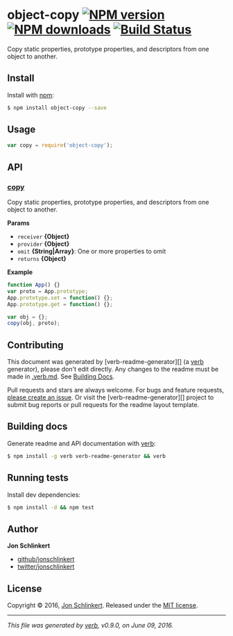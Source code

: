 # object-copy [![NPM version](https://img.shields.io/npm/v/object-copy.svg?style=flat)](https://www.npmjs.com/package/object-copy) [![NPM downloads](https://img.shields.io/npm/dm/object-copy.svg?style=flat)](https://npmjs.org/package/object-copy) [![Build Status](https://img.shields.io/travis/jonschlinkert/object-copy.svg?style=flat)](https://travis-ci.org/jonschlinkert/object-copy)

Copy static properties, prototype properties, and descriptors from one object to another.

## Install

Install with [npm](https://www.npmjs.com/):

```sh
$ npm install object-copy --save
```

## Usage

```js
var copy = require('object-copy');
```

## API

### [copy](index.js#L26)

Copy static properties, prototype properties, and descriptors from one object to another.

**Params**

* `receiver` **{Object}**
* `provider` **{Object}**
* `omit` **{String|Array}**: One or more properties to omit
* `returns` **{Object}**

**Example**

```js
function App() {}
var proto = App.prototype;
App.prototype.set = function() {};
App.prototype.get = function() {};

var obj = {};
copy(obj, proto);
```

## Contributing

This document was generated by [verb-readme-generator][] (a [verb](https://github.com/verbose/verb) generator), please don't edit directly. Any changes to the readme must be made in [.verb.md](.verb.md). See [Building Docs](#building-docs).

Pull requests and stars are always welcome. For bugs and feature requests, [please create an issue](../../issues/new). Or visit the [verb-readme-generator][] project to submit bug reports or pull requests for the readme layout template.

## Building docs

Generate readme and API documentation with [verb](https://github.com/verbose/verb):

```sh
$ npm install -g verb verb-readme-generator && verb
```

## Running tests

Install dev dependencies:

```sh
$ npm install -d && npm test
```

## Author

**Jon Schlinkert**

* [github/jonschlinkert](https://github.com/jonschlinkert)
* [twitter/jonschlinkert](http://twitter.com/jonschlinkert)

## License

Copyright © 2016, [Jon Schlinkert](https://github.com/jonschlinkert).
Released under the [MIT license](https://github.com/jonschlinkert/object-copy/blob/master/LICENSE).

***

_This file was generated by [verb](https://github.com/verbose/verb), v0.9.0, on June 09, 2016._